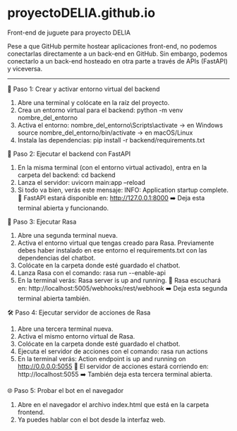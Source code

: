 # proyectoDELIA.github.io
Front-end de juguete para proyecto DELIA

Pese a que GitHub permite hostear aplicaciones front-end, no podemos conectarlas directamente a un back-end en GitHub. Sin embargo, podemos conectarlo a un back-end hosteado en otra parte a través de APIs (FastAPI) y viceversa.

------------------------
🧪 Paso 1: Crear y activar entorno virtual del backend

1.	Abre una terminal y colócate en la raíz del proyecto.
2.	Crea un entorno virtual para el backend:
     python -m venv nombre_del_entorno
3.	Activa el entorno:
     nombre_del_entorno\Scripts\activate -> en Windows
     source nombre_del_entorno/bin/actívate -> en macOS/Linux
5.	Instala las dependencias:
     pip install -r backend/requirements.txt

🚀 Paso 2: Ejecutar el backend con FastAPI

1.	En la misma terminal (con el entorno virtual activado), entra en la carpeta del backend:
     cd backend
3.	Lanza el servidor:
     uvicorn main:app –reload
4.	Si todo va bien, verás este mensaje:
     INFO:     Application startup complete.
📍 FastAPI estará disponible en: http://127.0.0.1:8000
➡️ Deja esta terminal abierta y funcionando.

🤖 Paso 3: Ejecutar Rasa 

1.	Abre una segunda terminal nueva.
2.	Activa el entorno virtual que tengas creado para Rasa. Previamente debes haber instalado en ese entorno el requirements.txt con las dependencias del chatbot. 
3.	Colócate en la carpeta donde esté guardado el chatbot.
4.	Lanza Rasa con el comando:
     rasa run --enable-api
5.	En la terminal verás:
     Rasa server is up and running. 
📍 Rasa escuchará en: http://localhost:5005/webhooks/rest/webhook
➡️ Deja esta segunda terminal abierta también.

🛠️ Paso 4: Ejecutar servidor de acciones de Rasa

1.	Abre una tercera terminal nueva.
2.	Activa el mismo entorno virtual de Rasa.
3.	Colócate en la carpeta donde esté guardado el chatbot.
4.	Ejecuta el servidor de acciones con el comando:
     rasa run actions
5.	En la terminal verás:
     Action endpoint is up and running on http://0.0.0.0:5055
📍 El servidor de acciones estará corriendo en: http://localhost:5055
➡️ También deja esta tercera terminal abierta.

🌐 Paso 5: Probar el bot en el navegador

1.	Abre en el navegador el archivo index.html que está en la carpeta frontend.
2.	Ya puedes hablar con el bot desde la interfaz web.








